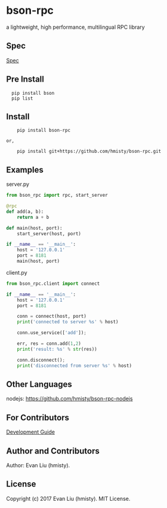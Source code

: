 # bson-rpc
a lightweight, high performance, multilingual RPC library

## Spec

[Spec](SPEC.md)

## Pre Install

```
  pip install bson
  pip list
```

## Install

```
	pip install bson-rpc

or,

	pip install git+https://github.com/hmisty/bson-rpc.git
```

## Examples

server.py

```python
from bson_rpc import rpc, start_server

@rpc
def add(a, b):
    return a + b

def main(host, port):
    start_server(host, port)

if __name__ == '__main__':
    host = '127.0.0.1'
    port = 8181
    main(host, port)

```

client.py

```python
from bson_rpc.client import connect

if __name__ == '__main__':
    host = '127.0.0.1'
    port = 8181

    conn = connect(host, port)
    print('connected to server %s' % host)

    conn.use_service(['add']);

    err, res = conn.add(1,2)
    print('result: %s' % str(res))

    conn.disconnect();
    print('disconnected from server %s' % host)
```

## Other Languages

nodejs: https://github.com/hmisty/bson-rpc-nodejs

## For Contributors

[Development Guide](DEV_GUIDE.md)

## Author and Contributors

Author: Evan Liu (hmisty).

## License
Copyright (c) 2017 Evan Liu (hmisty). MIT License.
